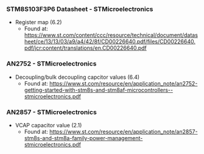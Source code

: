 ### STM8S103F3P6 Datasheet - STMicroelectronics
- Register map				     (6.2)
	- Found at: https://www.st.com/content/ccc/resource/technical/document/datasheet/ce/13/13/03/a9/a4/42/8f/CD00226640.pdf/files/CD00226640.pdf/jcr:content/translations/en.CD00226640.pdf

### AN2752 - STMicroelectronics
- Decoupling/bulk decoupling capcitor values (6.4)
	- Found at: https://www.st.com/resource/en/application_note/an2752-getting-started-with-stm8s-and-stm8af-microcontrollers--stmicroelectronics.pdf

### AN2857 - STMicroelectronics
- VCAP capacitor value			     (2.1)
	- Found at: https://www.st.com/resource/en/application_note/an2857-stm8s-and-stm8a-family-power-management-stmicroelectronics.pdf
